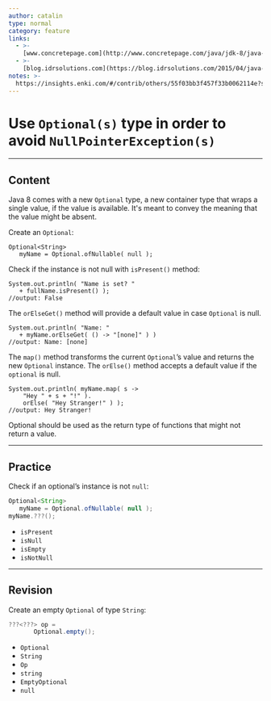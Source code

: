 ```yaml
---
author: catalin
type: normal
category: feature
links:
  - >-
    [www.concretepage.com](http://www.concretepage.com/java/jdk-8/java-8-optional-example-avoid-nullpointerexception){website}
  - >-
    [blog.idrsolutions.com](https://blog.idrsolutions.com/2015/04/java-8-optional-class-explained-in-5-minutes/){website}
notes: >-
  https://insights.enki.com/#/contrib/others/55f03bb3f457f33b0062114e?search=khandelwalrinki
---
```


# Use `Optional(s)` type in order to avoid `NullPointerException(s)`


---

## Content

Java 8 comes with a new `Optional` type, a new container type that wraps a single value, if the value is available. It's meant to convey the meaning that the value might be absent.

Create an `Optional`:

```plain-text
Optional<String> 
   myName = Optional.ofNullable( null );

```

Check if the instance is not null with `isPresent()` method:

```plain-text
System.out.println( "Name is set? " 
   + fullName.isPresent() ); 
//output: False

```

The `orElseGet()` method will provide a default value in case `Optional` is null.

```plain-text
System.out.println( "Name: " 
   + myName.orElseGet( () -> "[none]" ) )
//output: Name: [none]

```

The `map()` method transforms the current `Optional`’s value and returns the new `Optional` instance. The `orElse()` method  accepts a default value if the `optional` is null.

```plain-text
System.out.println( myName.map( s ->
    "Hey " + s + "!" ).
    orElse( "Hey Stranger!" ) );
//output: Hey Stranger!
```

Optional should be used as the return type of functions that might not return a value.


---

## Practice

Check if an optional’s instance is not `null`:

```java
Optional<String> 
   myName = Optional.ofNullable( null );
myName.???();
```

- `isPresent` 
- `isNull` 
- `isEmpty` 
- `isNotNull`


---

## Revision

Create an empty `Optional` of type `String`:

```java
???<???> op =
       Optional.empty();
```

- `Optional` 
- `String` 
- `Op` 
- `string` 
- `EmptyOptional` 
- `null`
